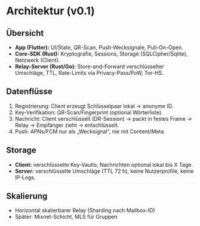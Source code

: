 # Architektur (v0.1)

## Übersicht
- **App (Flutter):** UI/State, QR-Scan, Push-Wecksignale, Pull-On-Open.
- **Core-SDK (Rust):** Kryptografie, Sessions, Storage (SQLCipher/Sqlite), Netzwerk (Client).
- **Relay-Server (Rust/Go):** Store-and-Forward verschlüsselter Umschläge, TTL, Rate-Limits via Privacy-Pass/PoW, Tor-HS.

## Datenflüsse
1) Registrierung: Client erzeugt Schlüsselpaar lokal → anonyme ID.
2) Key-Verifikation: QR-Scan/Fingerprint (optional Wörterliste).
3) Nachricht: Client verschlüsselt (DR-Session) → packt in festes Frame → Relay → Empfänger zieht → entschlüsselt.
4) Push: APNs/FCM nur als „Wecksignal“, nie mit Content/Meta.

## Storage
- **Client:** verschlüsselte Key-Vaults; Nachrichten optional lokal bis X Tage.
- **Server:** verschlüsselte Umschläge (TTL 72 h), keine Nutzerprofile, keine IP-Logs.

## Skalierung
- Horizontal skalierbarer Relay (Sharding nach Mailbox-ID)
- Später: Mixnet-Schicht, MLS für Gruppen
